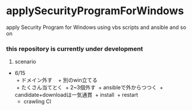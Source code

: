 # applySecurityProgramForWindows
apply Security Program for Windows using vbs scripts and ansible and so on

### this repository is currently under development

1. scenario

+ 6/15  
  + ドメイン外す  
  + 別のwin立てる  
  + たくさん当てとく
  + 2~3個外す
  + ansibleで外からつつく
  + candidate+downloadは一気通貫
  + install
  + restart
  + crawling CI
  
